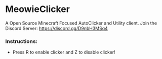 # MeowieClicker
A Open Source Minecraft Focused AutoClicker and Utility client.
Join the Discord Server: https://discord.gg/D9nbH3MSq4

### Instructions:
 - Press R to enable clicker and Z to disable clicker!
